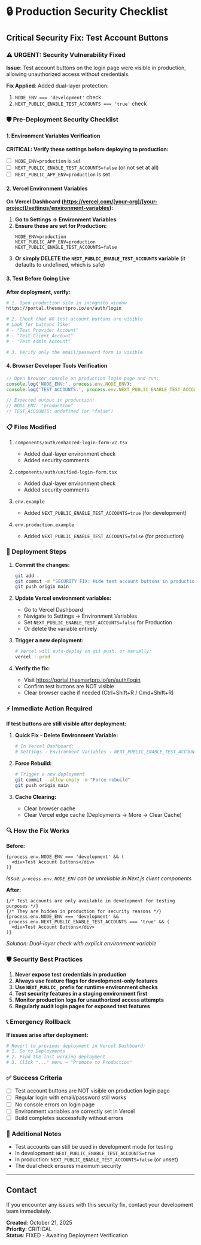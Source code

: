 # 🔒 Production Security Checklist

## Critical Security Fix: Test Account Buttons

### ⚠️ URGENT: Security Vulnerability Fixed

**Issue**: Test account buttons on the login page were visible in production, allowing unauthorized access without credentials.

**Fix Applied**: Added dual-layer protection:
1. `NODE_ENV === 'development'` check
2. `NEXT_PUBLIC_ENABLE_TEST_ACCOUNTS === 'true'` check

### 🛡️ Pre-Deployment Security Checklist

#### 1. Environment Variables Verification

**CRITICAL: Verify these settings before deploying to production:**

- [ ] `NODE_ENV=production` is set
- [ ] `NEXT_PUBLIC_ENABLE_TEST_ACCOUNTS=false` (or not set at all)
- [ ] `NEXT_PUBLIC_APP_ENV=production` is set

#### 2. Vercel Environment Variables

**On Vercel Dashboard (https://vercel.com/[your-org]/[your-project]/settings/environment-variables):**

1. **Go to Settings → Environment Variables**
2. **Ensure these are set for Production:**
   ```
   NODE_ENV=production
   NEXT_PUBLIC_APP_ENV=production
   NEXT_PUBLIC_ENABLE_TEST_ACCOUNTS=false
   ```
3. **Or simply DELETE the `NEXT_PUBLIC_ENABLE_TEST_ACCOUNTS` variable** (it defaults to undefined, which is safe)

#### 3. Test Before Going Live

**After deployment, verify:**

```bash
# 1. Open production site in incognito window
https://portal.thesmartpro.io/en/auth/login

# 2. Check that NO test account buttons are visible
# Look for buttons like:
# - "Test Provider Account"
# - "Test Client Account"  
# - "Test Admin Account"

# 3. Verify only the email/password form is visible
```

#### 4. Browser Developer Tools Verification

```javascript
// Open browser console on production login page and run:
console.log('NODE_ENV:', process.env.NODE_ENV);
console.log('TEST_ACCOUNTS:', process.env.NEXT_PUBLIC_ENABLE_TEST_ACCOUNTS);

// Expected output in production:
// NODE_ENV: "production"
// TEST_ACCOUNTS: undefined (or "false")
```

### 📋 Files Modified

1. `components/auth/enhanced-login-form-v2.tsx`
   - Added dual-layer environment check
   - Added security comments

2. `components/auth/unified-login-form.tsx`
   - Added dual-layer environment check
   - Added security comments

3. `env.example`
   - Added `NEXT_PUBLIC_ENABLE_TEST_ACCOUNTS=true` (for development)

4. `env.production.example`
   - Added `NEXT_PUBLIC_ENABLE_TEST_ACCOUNTS=false` (for production)

### 🚀 Deployment Steps

1. **Commit the changes:**
   ```bash
   git add .
   git commit -m "SECURITY FIX: Hide test account buttons in production"
   git push origin main
   ```

2. **Update Vercel environment variables:**
   - Go to Vercel Dashboard
   - Navigate to Settings → Environment Variables
   - Set `NEXT_PUBLIC_ENABLE_TEST_ACCOUNTS=false` for Production
   - Or delete the variable entirely

3. **Trigger a new deployment:**
   ```bash
   # Vercel will auto-deploy on git push, or manually:
   vercel --prod
   ```

4. **Verify the fix:**
   - Visit https://portal.thesmartpro.io/en/auth/login
   - Confirm test buttons are NOT visible
   - Clear browser cache if needed (Ctrl+Shift+R / Cmd+Shift+R)

### ⚡ Immediate Action Required

**If test buttons are still visible after deployment:**

1. **Quick Fix - Delete Environment Variable:**
   ```bash
   # In Vercel Dashboard:
   # Settings → Environment Variables → NEXT_PUBLIC_ENABLE_TEST_ACCOUNTS → Delete
   ```

2. **Force Rebuild:**
   ```bash
   # Trigger a new deployment
   git commit --allow-empty -m "Force rebuild"
   git push origin main
   ```

3. **Cache Clearing:**
   - Clear browser cache
   - Clear Vercel edge cache (Deployments → More → Clear Cache)

### 🔍 How the Fix Works

**Before:**
```tsx
{process.env.NODE_ENV === 'development' && (
  <div>Test Account Buttons</div>
)}
```
*Issue: `process.env.NODE_ENV` can be unreliable in Next.js client components*

**After:**
```tsx
{/* Test accounts are only available in development for testing purposes */}
{/* They are hidden in production for security reasons */}
{process.env.NODE_ENV === 'development' && 
 process.env.NEXT_PUBLIC_ENABLE_TEST_ACCOUNTS === 'true' && (
  <div>Test Account Buttons</div>
)}
```
*Solution: Dual-layer check with explicit environment variable*

### 🛡️ Security Best Practices

1. **Never expose test credentials in production**
2. **Always use feature flags for development-only features**
3. **Use `NEXT_PUBLIC_` prefix for runtime environment checks**
4. **Test security features in a staging environment first**
5. **Monitor production logs for unauthorized access attempts**
6. **Regularly audit login pages for exposed test features**

### 📞 Emergency Rollback

**If issues arise after deployment:**

```bash
# Revert to previous deployment in Vercel Dashboard:
# 1. Go to Deployments
# 2. Find the last working deployment
# 3. Click "..." menu → "Promote to Production"
```

### ✅ Success Criteria

- [ ] Test account buttons are NOT visible on production login page
- [ ] Regular login with email/password still works
- [ ] No console errors on login page
- [ ] Environment variables are correctly set in Vercel
- [ ] Build completes successfully without errors

### 📝 Additional Notes

- Test accounts can still be used in development mode for testing
- In development: `NEXT_PUBLIC_ENABLE_TEST_ACCOUNTS=true`
- In production: `NEXT_PUBLIC_ENABLE_TEST_ACCOUNTS=false` (or unset)
- The dual check ensures maximum security

---

## Contact

If you encounter any issues with this security fix, contact your development team immediately.

**Created**: October 21, 2025  
**Priority**: CRITICAL  
**Status**: FIXED - Awaiting Deployment Verification


